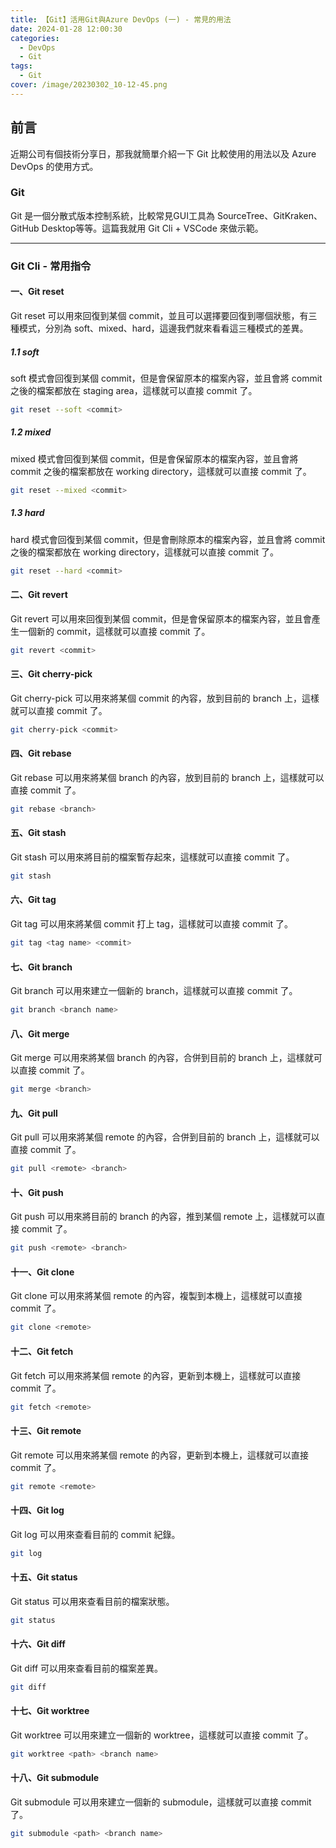 ```yaml
---
title: 【Git】活用Git與Azure DevOps (一) - 常見的用法
date: 2024-01-28 12:00:30
categories: 
  - DevOps
  - Git
tags: 
  - Git
cover: /image/20230302_10-12-45.png
---
```


## 前言
近期公司有個技術分享日，那我就簡單介紹一下 Git 比較使用的用法以及 Azure DevOps 的使用方式。

### Git 
Git 是一個分散式版本控制系統，比較常見GUI工具為 SourceTree、GitKraken、GitHub Desktop等等。這篇我就用 Git Cli + VSCode 來做示範。



---
### Git Cli - 常用指令
#### 一、Git reset 
Git reset 可以用來回復到某個 commit，並且可以選擇要回復到哪個狀態，有三種模式，分別為 soft、mixed、hard，這邊我們就來看看這三種模式的差異。

##### 1.1 soft
soft 模式會回復到某個 commit，但是會保留原本的檔案內容，並且會將 commit 之後的檔案都放在 staging area，這樣就可以直接 commit 了。

```bash
git reset --soft <commit>
```

##### 1.2 mixed
mixed 模式會回復到某個 commit，但是會保留原本的檔案內容，並且會將 commit 之後的檔案都放在 working directory，這樣就可以直接 commit 了。

```bash
git reset --mixed <commit>
```

##### 1.3 hard
hard 模式會回復到某個 commit，但是會刪除原本的檔案內容，並且會將 commit 之後的檔案都放在 working directory，這樣就可以直接 commit 了。

```bash
git reset --hard <commit>
```

#### 二、Git revert
Git revert 可以用來回復到某個 commit，但是會保留原本的檔案內容，並且會產生一個新的 commit，這樣就可以直接 commit 了。

```bash
git revert <commit>
```

#### 三、Git cherry-pick
Git cherry-pick 可以用來將某個 commit 的內容，放到目前的 branch 上，這樣就可以直接 commit 了。

```bash
git cherry-pick <commit>
```

#### 四、Git rebase
Git rebase 可以用來將某個 branch 的內容，放到目前的 branch 上，這樣就可以直接 commit 了。

```bash
git rebase <branch>
```

#### 五、Git stash
Git stash 可以用來將目前的檔案暫存起來，這樣就可以直接 commit 了。

```bash
git stash
```

#### 六、Git tag
Git tag 可以用來將某個 commit 打上 tag，這樣就可以直接 commit 了。

```bash
git tag <tag name> <commit>
```

#### 七、Git branch
Git branch 可以用來建立一個新的 branch，這樣就可以直接 commit 了。

```bash
git branch <branch name>
```

#### 八、Git merge
Git merge 可以用來將某個 branch 的內容，合併到目前的 branch 上，這樣就可以直接 commit 了。

```bash
git merge <branch>
```

#### 九、Git pull
Git pull 可以用來將某個 remote 的內容，合併到目前的 branch 上，這樣就可以直接 commit 了。

```bash
git pull <remote> <branch>
```

#### 十、Git push
Git push 可以用來將目前的 branch 的內容，推到某個 remote 上，這樣就可以直接 commit 了。

```bash
git push <remote> <branch>
```

#### 十一、Git clone
Git clone 可以用來將某個 remote 的內容，複製到本機上，這樣就可以直接 commit 了。

```bash
git clone <remote>
```

#### 十二、Git fetch
Git fetch 可以用來將某個 remote 的內容，更新到本機上，這樣就可以直接 commit 了。

```bash
git fetch <remote>
```

#### 十三、Git remote
Git remote 可以用來將某個 remote 的內容，更新到本機上，這樣就可以直接 commit 了。

```bash
git remote <remote>
```

#### 十四、Git log
Git log 可以用來查看目前的 commit 紀錄。

```bash
git log
```

#### 十五、Git status
Git status 可以用來查看目前的檔案狀態。

```bash
git status
```

#### 十六、Git diff
Git diff 可以用來查看目前的檔案差異。

```bash
git diff
```

#### 十七、Git worktree
Git worktree 可以用來建立一個新的 worktree，這樣就可以直接 commit 了。

```bash
git worktree <path> <branch name>
```

#### 十八、Git submodule
Git submodule 可以用來建立一個新的 submodule，這樣就可以直接 commit 了。

```bash
git submodule <path> <branch name>
```
